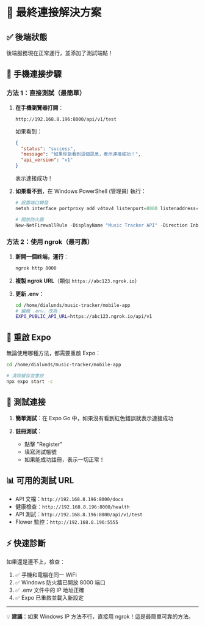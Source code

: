 # 🚀 最終連接解決方案

## ✅ 後端狀態
後端服務現在正常運行，並添加了測試端點！

## 📱 手機連接步驟

### 方法 1：直接測試（最簡單）

1. **在手機瀏覽器打開**：
   ```
   http://192.168.8.196:8000/api/v1/test
   ```
   
   如果看到：
   ```json
   {
     "status": "success",
     "message": "如果你能看到這個訊息，表示連接成功！",
     "api_version": "v1"
   }
   ```
   表示連接成功！

2. **如果看不到**，在 Windows PowerShell (管理員) 執行：
   ```powershell
   # 設置端口轉發
   netsh interface portproxy add v4tov4 listenport=8000 listenaddress=0.0.0.0 connectport=8000 connectaddress=172.26.153.150
   
   # 開放防火牆
   New-NetFirewallRule -DisplayName "Music Tracker API" -Direction Inbound -Protocol TCP -LocalPort 8000 -Action Allow
   ```

### 方法 2：使用 ngrok（最可靠）

1. **新開一個終端，運行**：
   ```bash
   ngrok http 8000
   ```

2. **複製 ngrok URL**（類似 `https://abc123.ngrok.io`）

3. **更新 .env**：
   ```bash
   cd /home/dialunds/music-tracker/mobile-app
   # 編輯 .env，改為：
   EXPO_PUBLIC_API_URL=https://abc123.ngrok.io/api/v1
   ```

## 🔄 重啟 Expo

無論使用哪種方法，都需要重啟 Expo：

```bash
cd /home/dialunds/music-tracker/mobile-app

# 清除緩存並重啟
npx expo start -c
```

## 🧪 測試連接

1. **簡單測試**：在 Expo Go 中，如果沒有看到紅色錯誤就表示連接成功

2. **註冊測試**：
   - 點擊 "Register"
   - 填寫測試帳號
   - 如果能成功註冊，表示一切正常！

## 📊 可用的測試 URL

- API 文檔：`http://192.168.8.196:8000/docs`
- 健康檢查：`http://192.168.8.196:8000/health`
- API 測試：`http://192.168.8.196:8000/api/v1/test`
- Flower 監控：`http://192.168.8.196:5555`

## ⚡ 快速診斷

如果還是連不上，檢查：
1. ✅ 手機和電腦在同一 WiFi
2. ✅ Windows 防火牆已開放 8000 端口
3. ✅ .env 文件中的 IP 地址正確
4. ✅ Expo 已重啟並載入新設定

---

💡 **建議**：如果 Windows IP 方法不行，直接用 ngrok！這是最簡單可靠的方法。